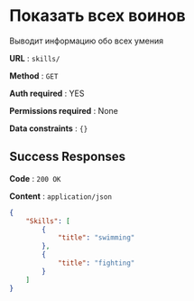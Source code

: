 # Показать всех воинов

Выводит информацию обо всех умения

**URL** : `skills/`

**Method** : `GET`

**Auth required** : YES

**Permissions required** : None

**Data constraints** : `{}`

## Success Responses

**Code** : `200 OK`

**Content** : `application/json`

```json
{
    "Skills": [
        {
            "title": "swimming"
        },
        {
            "title": "fighting"
        }
    ]
}
```